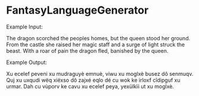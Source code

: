 # FantasyLanguageGenerator
 
Example Input:

The dragon scorched the peoples homes, but the queen stood her ground. 
From the castle she raised her magic staff and a surge of light struck the beast. 
With a roar of pain the dragon fled, banished by the queen.


Example Output:

Xu ecelef peveni xu mudraguyè emnuè, viwu xu moglxè busez dô senmuqv.
Quj xu uxqudi wëq xiëxso dô zajxé eqlo dé cu wok ke irloxf cîdipguf xu urmar.
Dah cu vùporv ke cavu xu ecelef peya, yexülkïi ut xu moglxè.